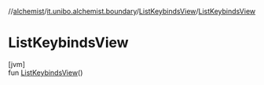 //[alchemist](../../../index.md)/[it.unibo.alchemist.boundary](../index.md)/[ListKeybindsView](index.md)/[ListKeybindsView](-list-keybinds-view.md)

# ListKeybindsView

[jvm]\
fun [ListKeybindsView](-list-keybinds-view.md)()
